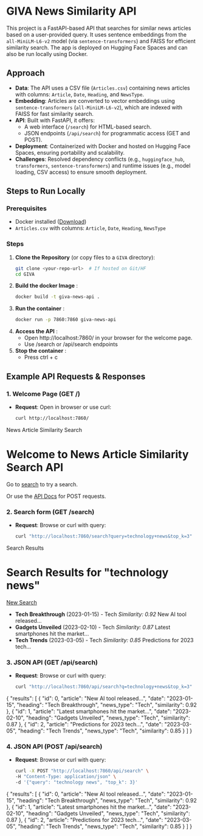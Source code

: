 # GIVA News Similarity API

This project is a FastAPI-based API that searches for similar news articles based on a user-provided query. It uses sentence embeddings from the `all-MiniLM-L6-v2` model (via `sentence-transformers`) and FAISS for efficient similarity search. The app is deployed on Hugging Face Spaces and can also be run locally using Docker.

## Approach
- **Data**: The API uses a CSV file (`Articles.csv`) containing news articles with columns: `Article`, `Date`, `Heading`, and `NewsType`.
- **Embedding**: Articles are converted to vector embeddings using `sentence-transformers` (`all-MiniLM-L6-v2`), which are indexed with FAISS for fast similarity search.
- **API**: Built with FastAPI, it offers:
  - A web interface (`/search`) for HTML-based search.
  - JSON endpoints (`/api/search`) for programmatic access (GET and POST).
- **Deployment**: Containerized with Docker and hosted on Hugging Face Spaces, ensuring portability and scalability.
- **Challenges**: Resolved dependency conflicts (e.g., `huggingface_hub`, `transformers`, `sentence-transformers`) and runtime issues (e.g., model loading, CSV access) to ensure smooth deployment.


## Steps to Run Locally
### Prerequisites
- Docker installed ([Download](https://www.docker.com/get-started))
- `Articles.csv` with columns: `Article`, `Date`, `Heading`, `NewsType`

### Steps
1. **Clone the Repository** (or copy files to a `GIVA` directory):
   ```bash
   git clone <your-repo-url>  # If hosted on Git/HF
   cd GIVA
2. **Build the docker Image** :
   ```bash
   docker build -t giva-news-api .
3. **Run the container** :
   ```bash
   docker run -p 7860:7860 giva-news-api
4. **Access the API** :
   - Open http://localhost:7860/ in your browser for the welcome page.
   - Use /search or /api/search endpoints
5. **Stop the container** :
   - Press ctrl + c
  
## Example API Requests & Responses

### 1. Welcome Page (GET /)
- **Request**: Open in browser or use curl:
  ```bash
  curl http://localhost:7860/
</code></pre>
<html>
    <head>News Article Similarity Search</head>
    <body>
        <div class="container">
            <h1>Welcome to News Article Similarity Search API</h1>
            <p>Go to <a href="/search">search</a> to try a search.</p>
            <p>Or use the <a href="/docs">API Docs</a> for POST requests.</p>
        </div>
    </body>
</html>

### 2. Search form (GET /search)
- **Request**: Browse or curl with query:
  ```bash
  curl "http://localhost:7860/search?query=technology+news&top_k=3"
<html>
    <head>Search Results</head>
    <body>
        <div class="container">
            <h1>Search Results for "technology news"</h1>
            <p><a href="/search">New Search</a></p>
            <ul>
                <li>
                    <strong>Tech Breakthrough</strong> (2023-01-15) - Tech
                    <em>Similarity: 0.92</em>
                    New AI tool released...
                </li>
                <li>
                    <strong>Gadgets Unveiled</strong> (2023-02-10) - Tech
                    <em>Similarity: 0.87</em>
                    Latest smartphones hit the market...
                </li>
                <li>
                    <strong>Tech Trends</strong> (2023-03-05) - Tech
                    <em>Similarity: 0.85</em>
                    Predictions for 2023 tech...
                </li>
            </ul>
        </div>
    </body>
</html>

### 3. JSON API (GET /api/search)
- **Request**: Browse or curl with query:
  ```bash
  curl "http://localhost:7860/api/search?q=technology+news&top_k=3"
{
    "results": [
        {
            "id": 0,
            "article": "New AI tool released...",
            "date": "2023-01-15",
            "heading": "Tech Breakthrough",
            "news_type": "Tech",
            "similarity": 0.92
        },
        {
            "id": 1,
            "article": "Latest smartphones hit the market...",
            "date": "2023-02-10",
            "heading": "Gadgets Unveiled",
            "news_type": "Tech",
            "similarity": 0.87
        },
        {
            "id": 2,
            "article": "Predictions for 2023 tech...",
            "date": "2023-03-05",
            "heading": "Tech Trends",
            "news_type": "Tech",
            "similarity": 0.85
        }
    ]
}

### 4. JSON API (POST /api/search)
- **Request**: Browse or curl with query:
  ```bash
  curl -X POST "http://localhost:7860/api/search" \
  -H "Content-Type: application/json" \
  -d '{"query": "technology news", "top_k": 3}'
{
    "results": [
        {
            "id": 0,
            "article": "New AI tool released...",
            "date": "2023-01-15",
            "heading": "Tech Breakthrough",
            "news_type": "Tech",
            "similarity": 0.92
        },
        {
            "id": 1,
            "article": "Latest smartphones hit the market...",
            "date": "2023-02-10",
            "heading": "Gadgets Unveiled",
            "news_type": "Tech",
            "similarity": 0.87
        },
        {
            "id": 2,
            "article": "Predictions for 2023 tech...",
            "date": "2023-03-05",
            "heading": "Tech Trends",
            "news_type": "Tech",
            "similarity": 0.85
        }
    ]
}
